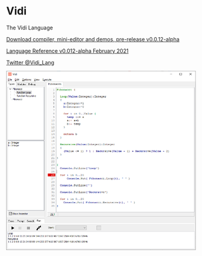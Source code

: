 # Vidi
The Vidi Language

[Download compiler, mini-editor and demos, pre-release v0.0.12-alpha](https://github.com/davidberneda/Vidi/releases/tag/v0.0.12-alpha)

[Language Reference v0.012-alpha February 2021](documentation/Vidi_Language_Reference.md)

[Twitter @Vidi_Lang](https://twitter.com/Vidi_Lang)

![Vidi IDE](documentation/images/fibonacci.png "Vidi IDE Example")

